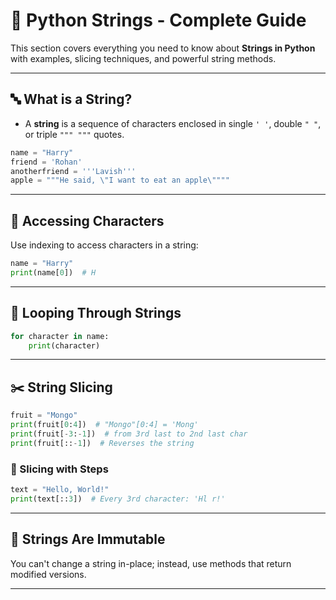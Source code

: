 # 📘 Python Strings - Complete Guide

This section covers everything you need to know about **Strings in Python** with examples, slicing techniques, and powerful string methods.

---

## 🔤 What is a String?
- A **string** is a sequence of characters enclosed in single `' '`, double `" "`, or triple `""" """` quotes.
```python
name = "Harry"
friend = 'Rohan'
anotherfriend = '''Lavish'''
apple = """He said, \"I want to eat an apple\""""
```

---

## 📌 Accessing Characters
Use indexing to access characters in a string:
```python
name = "Harry"
print(name[0])  # H
```

---

## 🔁 Looping Through Strings
```python
for character in name:
    print(character)
```

---

## ✂️ String Slicing
```python
fruit = "Mongo"
print(fruit[0:4])  # "Mongo"[0:4] = 'Mong'
print(fruit[-3:-1])  # from 3rd last to 2nd last char
print(fruit[::-1])  # Reverses the string
```

### 🔢 Slicing with Steps
```python
text = "Hello, World!"
print(text[::3])  # Every 3rd character: 'Hl r!'
```

---


## 🧱 Strings Are Immutable
You can't change a string in-place; instead, use methods that return modified versions.

---

